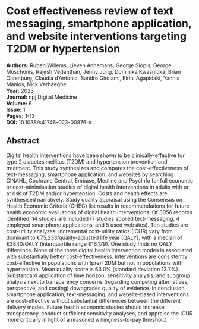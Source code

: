 # Cost effectiveness review of text messaging, smartphone application, and website interventions targeting T2DM or hypertension

**Authors:** Ruben Willems, Lieven Annemans, George Siopis, George Moschonis, Rajesh Vedanthan, Jenny Jung, Dominika Kwasnicka, Brian Oldenburg, Claudia d’Antonio, Sandro Girolami, Eirini Agapidaki, Yannis Manios, Nick Verhaeghe  
**Year:** 2023  
**Journal:** npj Digital Medicine  
**Volume:** 6  
**Issue:** 1  
**Pages:** 1-13  
**DOI:** 10.1038/s41746-023-00876-x  

## Abstract
Digital health interventions have been shown to be clinically-effective for type 2 diabetes mellitus (T2DM) and hypertension prevention and treatment. This study synthesizes and compares the cost-effectiveness of text-messaging, smartphone application, and websites by searching CINAHL, Cochrane Central, Embase, Medline and PsycInfo for full economic or cost-minimisation studies of digital health interventions in adults with or at risk of T2DM and/or hypertension. Costs and health effects are synthesised narratively. Study quality appraisal using the Consensus on Health Economic Criteria (CHEC) list results in recommendations for future health economic evaluations of digital health interventions. Of 3056 records identified, 14 studies are included (7 studies applied text-messaging, 4 employed smartphone applications, and 5 used websites). Ten studies are cost-utility analyses: incremental cost-utility ratios (ICUR) vary from dominant to €75,233/quality-adjusted life year (QALY), with a median of €3840/QALY (interquartile range €16,179). One study finds no QALY difference. None of the three digital health intervention modes is associated with substantially better cost-effectiveness. Interventions are consistently cost-effective in populations with (pre)T2DM but not in populations with hypertension. Mean quality score is 63.0% (standard deviation 13.7%). Substandard application of time horizon, sensitivity analysis, and subgroup analysis next to transparency concerns (regarding competing alternatives, perspective, and costing) downgrades quality of evidence. In conclusion, smartphone application, text-messaging, and website-based interventions are cost-effective without substantial differences between the different delivery modes. Future health economic studies should increase transparency, conduct sufficient sensitivity analyses, and appraise the ICUR more critically in light of a reasoned willingness-to-pay threshold.

